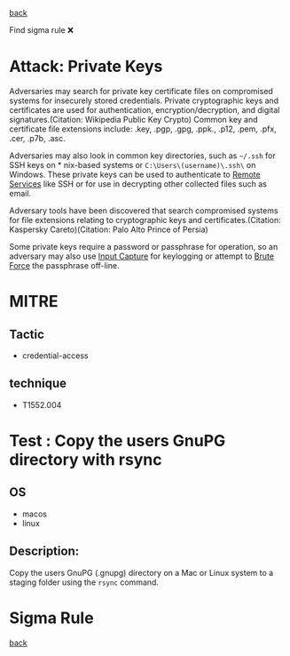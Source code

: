 
[back](../index.md)

Find sigma rule :x: 

# Attack: Private Keys 

Adversaries may search for private key certificate files on compromised systems for insecurely stored credentials. Private cryptographic keys and certificates are used for authentication, encryption/decryption, and digital signatures.(Citation: Wikipedia Public Key Crypto) Common key and certificate file extensions include: .key, .pgp, .gpg, .ppk., .p12, .pem, .pfx, .cer, .p7b, .asc. 

Adversaries may also look in common key directories, such as <code>~/.ssh</code> for SSH keys on * nix-based systems or <code>C:&#92;Users&#92;(username)&#92;.ssh&#92;</code> on Windows. These private keys can be used to authenticate to [Remote Services](https://attack.mitre.org/techniques/T1021) like SSH or for use in decrypting other collected files such as email.

Adversary tools have been discovered that search compromised systems for file extensions relating to cryptographic keys and certificates.(Citation: Kaspersky Careto)(Citation: Palo Alto Prince of Persia)

Some private keys require a password or passphrase for operation, so an adversary may also use [Input Capture](https://attack.mitre.org/techniques/T1056) for keylogging or attempt to [Brute Force](https://attack.mitre.org/techniques/T1110) the passphrase off-line.

# MITRE
## Tactic
  - credential-access


## technique
  - T1552.004


# Test : Copy the users GnuPG directory with rsync
## OS
  - macos
  - linux


## Description:
Copy the users GnuPG (.gnupg) directory on a Mac or Linux system to a staging folder using the `rsync` command.


# Sigma Rule


[back](../index.md)
